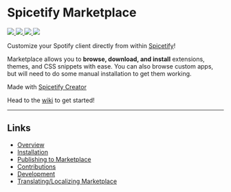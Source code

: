# Spicetify Marketplace

<p>
  <a href="https://github.com/spicetify/marketplace/releases/latest">
    <img src="https://img.shields.io/github/v/release/spicetify/marketplace?include_prereleases">
  </a>
  <a href="https://github.com/spicetify/marketplace/releases">
    <img src="https://img.shields.io/github/downloads/spicetify/marketplace/total.svg">
  </a>
  <a href="https://github.com/spicetify/marketplace/issues?q=is%3Aissue+is%3Aclosed">
    <img src="https://img.shields.io/github/issues-closed/spicetify/marketplace">
  </a>
  <a href="https://github.com/spicetify/marketplace/commits/main">
    <img src="https://img.shields.io/github/commit-activity/m/spicetify/marketplace">
  </a>
</p>

Customize your Spotify client directly from within [Spicetify](https://github.com/spicetify/cli)!

Marketplace allows you to **browse, download, and install** extensions, themes, and CSS snippets with ease. You can also browse custom apps, but will need to do some manual installation to get them working.

Made with [Spicetify Creator](https://github.com/spicetify/spicetify-creator)

Head to the [wiki](https://github.com/spicetify/marketplace/wiki) to get started!

---

## Links
- [Overview](https://github.com/spicetify/marketplace/wiki)
- [Installation](https://github.com/spicetify/marketplace/wiki/Installation)
- [Publishing to Marketplace](https://github.com/spicetify/marketplace/wiki/Publishing-to-Marketplace)
- [Contributions](https://github.com/spicetify/marketplace/wiki/Contributions)
- [Development](https://github.com/spicetify/marketplace/wiki/Development)
- [Translating/Localizing Marketplace](https://github.com/spicetify/marketplace/wiki/Localizing-Marketplace)

